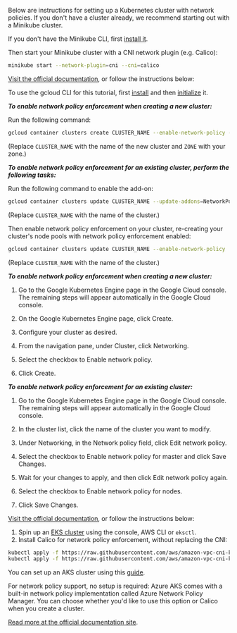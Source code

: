 Below are instructions for setting up a Kubernetes cluster with network policies.
If you don't have a cluster already, we recommend starting out with a Minikube cluster.

<Tabs groupId="cni">
<TabItem value="minikube" label="Minikube">

If you don't have the Minikube CLI, first [install it](https://minikube.sigs.k8s.io/docs/start/). 

Then start your Minikube cluster with a CNI network plugin (e.g. Calico):

```bash
minikube start --network-plugin=cni --cni=calico
```

</TabItem>
<TabItem value="gke" label="Google GKE">
<a href="https://cloud.google.com/kubernetes-engine/docs/how-to/network-policy#gcloud">Visit the official documentation</a>, or follow the instructions below:
<Tabs>
<TabItem value="cli" label="gcloud CLI">

To use the gcloud CLI for this tutorial, first [install](https://cloud.google.com/sdk/docs/install) and then 
[initialize](https://cloud.google.com/sdk/docs/initializing) it.

***To enable network policy enforcement when creating a new cluster:***

Run the following command:
```bash
gcloud container clusters create CLUSTER_NAME --enable-network-policy --zone=ZONE
```
(Replace `CLUSTER_NAME` with the name of the new cluster and `ZONE` with your zone.)

***To enable network policy enforcement for an existing cluster, perform the following tasks:***

Run the following command to enable the add-on:
```bash
gcloud container clusters update CLUSTER_NAME --update-addons=NetworkPolicy=ENABLED
```
(Replace `CLUSTER_NAME` with the name of the cluster.)

Then enable network policy enforcement on your cluster, re-creating your cluster's node pools with network policy enforcement enabled:
```bash
gcloud container clusters update CLUSTER_NAME --enable-network-policy
```
(Replace `CLUSTER_NAME` with the name of the cluster.)

</TabItem>
<TabItem value="console" label="Console">

***To enable network policy enforcement when creating a new cluster:***

1. Go to the Google Kubernetes Engine page in the Google Cloud console.
   The remaining steps will appear automatically in the Google Cloud console.

2. On the Google Kubernetes Engine page, click Create.
3. Configure your cluster as desired.
4. From the navigation pane, under Cluster, click Networking.
5. Select the checkbox to Enable network policy.
6. Click Create.


***To enable network policy enforcement for an existing cluster:***

1. Go to the Google Kubernetes Engine page in the Google Cloud console. The remaining steps will appear automatically in the Google Cloud console.

2. In the cluster list, click the name of the cluster you want to modify.
3. Under Networking, in the Network policy field, click Edit network policy.
4. Select the checkbox to Enable network policy for master and click Save Changes.
5. Wait for your changes to apply, and then click Edit network policy again.
6. Select the checkbox to Enable network policy for nodes.
7. Click Save Changes.

</TabItem>
</Tabs>
</TabItem>
<TabItem value="eks" label="AWS EKS">
<a href="https://docs.aws.amazon.com/eks/latest/userguide/calico.html">Visit the official documentation</a>, or follow the instructions below:

1. Spin up an [EKS cluster](https://docs.aws.amazon.com/eks/latest/userguide/create-cluster.html) using the console, AWS CLI or `eksctl`.
2. Install Calico for network policy enforcement, without replacing the CNI:
```bash
kubectl apply -f https://raw.githubusercontent.com/aws/amazon-vpc-cni-k8s/v1.12.6/config/master/calico-operator.yaml
kubectl apply -f https://raw.githubusercontent.com/aws/amazon-vpc-cni-k8s/v1.12.6/config/master/calico-crs.yaml
```
</TabItem>
<TabItem value="aks" label="Azure AKS">

You can set up an AKS cluster using this [guide](https://learn.microsoft.com/en-us/azure/aks/learn/quick-kubernetes-deploy-cli).

For network policy support, no setup is required: Azure AKS comes with a built-in network policy implementation called Azure Network Policy Manager. You can choose whether you'd like to use this option or Calico when you create a cluster.


<a href="https://learn.microsoft.com/en-us/azure/aks/use-network-policies"> Read more at the official documentation site</a>.
</TabItem>
</Tabs>

